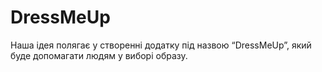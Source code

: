 # DressMeUp
Наша ідея полягає у створенні додатку під назвою “DressMeUp”, який буде допомагати людям у виборі образу. 
